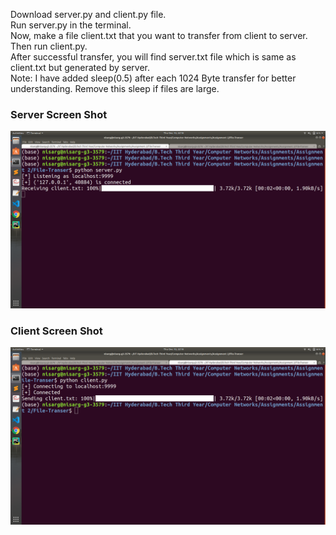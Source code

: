 Download server.py and client.py file.
</br>
Run server.py in the terminal.
</br>
Now, make a file client.txt that you want to transfer from client to server.
</br>
Then run client.py.
</br>
After successful transfer, you will find server.txt file which is same as client.txt but generated by server.
</br>
Note: I have added sleep(0.5) after each 1024 Byte transfer for better understanding. Remove this sleep if files are large.

### Server Screen Shot
<img src="server-screen-shot.png" />
<br />


### Client Screen Shot
<img src="client-screen-shot.png" />
<br />

